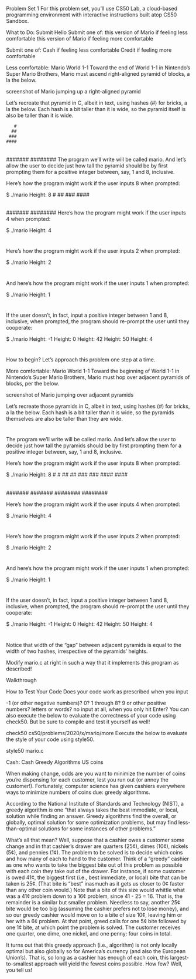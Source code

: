 Problem Set 1
For this problem set, you’ll use CS50 Lab, a cloud-based programming environment with interactive instructions built atop CS50 Sandbox.

What to Do:
Submit Hello
Submit one of:
this version of Mario if feeling less comfortable
this version of Mario if feeling more comfortable

Submit one of:
Cash if feeling less comfortable
Credit if feeling more comfortable

Less comfortable:
Mario
World 1-1
Toward the end of World 1-1 in Nintendo’s Super Mario Brothers, Mario must ascend right-aligned pyramid of blocks, a la the below.

screenshot of Mario jumping up a right-aligned pyramid

Let’s recreate that pyramid in C, albeit in text, using hashes (#) for bricks, a la the below. Each hash is a bit taller than it is wide, so the pyramid itself is also be taller than it is wide.

       #
      ##
     ###
    ####

#####

######

#######
########
The program we’ll write will be called mario. And let’s allow the user to decide just how tall the pyramid should be by first prompting them for a positive integer between, say, 1 and 8, inclusive.

Here’s how the program might work if the user inputs 8 when prompted:

\$ ./mario
Height: 8 # ## ### ####

#####

######

#######
########
Here’s how the program might work if the user inputs 4 when prompted:

\$ ./mario
Height: 4

#

##

###

####

Here’s how the program might work if the user inputs 2 when prompted:

\$ ./mario
Height: 2

#

##

And here’s how the program might work if the user inputs 1 when prompted:

\$ ./mario
Height: 1

#

If the user doesn’t, in fact, input a positive integer between 1 and 8, inclusive, when prompted, the program should re-prompt the user until they cooperate:

\$ ./mario
Height: -1
Height: 0
Height: 42
Height: 50
Height: 4

#

##

###

####

How to begin? Let’s approach this problem one step at a time.

More comfortable:
Mario
World 1-1
Toward the beginning of World 1-1 in Nintendo’s Super Mario Brothers, Mario must hop over adjacent pyramids of blocks, per the below.

screenshot of Mario jumping over adjacent pyramids

Let’s recreate those pyramids in C, albeit in text, using hashes (#) for bricks, a la the below. Each hash is a bit taller than it is wide, so the pyramids themselves are also be taller than they are wide.

#

##

###

####

The program we’ll write will be called mario. And let’s allow the user to decide just how tall the pyramids should be by first prompting them for a positive integer between, say, 1 and 8, inclusive.

Here’s how the program might work if the user inputs 8 when prompted:

\$ ./mario
Height: 8 # # ## ## ### ### #### ####

#####

######

####### #######
######## ########

Here’s how the program might work if the user inputs 4 when prompted:

\$ ./mario
Height: 4

#

##

###

####

Here’s how the program might work if the user inputs 2 when prompted:

\$ ./mario
Height: 2

#

##

And here’s how the program might work if the user inputs 1 when prompted:

\$ ./mario
Height: 1

#

If the user doesn’t, in fact, input a positive integer between 1 and 8, inclusive, when prompted, the program should re-prompt the user until they cooperate:

\$ ./mario
Height: -1
Height: 0
Height: 42
Height: 50
Height: 4

#

##

###

####

Notice that width of the “gap” between adjacent pyramids is equal to the width of two hashes, irrespective of the pyramids’ heights.

Modify mario.c at right in such a way that it implements this program as described!

Walkthrough

How to Test Your Code
Does your code work as prescribed when you input

-1 (or other negative numbers)?
0?
1 through 8?
9 or other positive numbers?
letters or words?
no input at all, when you only hit Enter?
You can also execute the below to evaluate the correctness of your code using check50. But be sure to compile and test it yourself as well!

check50 cs50/problems/2020/x/mario/more
Execute the below to evaluate the style of your code using style50.

style50 mario.c

Cash:
Cash
Greedy Algorithms
US coins

When making change, odds are you want to minimize the number of coins you’re dispensing for each customer, lest you run out (or annoy the customer!). Fortunately, computer science has given cashiers everywhere ways to minimize numbers of coins due: greedy algorithms.

According to the National Institute of Standards and Technology (NIST), a greedy algorithm is one “that always takes the best immediate, or local, solution while finding an answer. Greedy algorithms find the overall, or globally, optimal solution for some optimization problems, but may find less-than-optimal solutions for some instances of other problems.”

What’s all that mean? Well, suppose that a cashier owes a customer some change and in that cashier’s drawer are quarters (25¢), dimes (10¢), nickels (5¢), and pennies (1¢). The problem to be solved is to decide which coins and how many of each to hand to the customer. Think of a “greedy” cashier as one who wants to take the biggest bite out of this problem as possible with each coin they take out of the drawer. For instance, if some customer is owed 41¢, the biggest first (i.e., best immediate, or local) bite that can be taken is 25¢. (That bite is “best” inasmuch as it gets us closer to 0¢ faster than any other coin would.) Note that a bite of this size would whittle what was a 41¢ problem down to a 16¢ problem, since 41 - 25 = 16. That is, the remainder is a similar but smaller problem. Needless to say, another 25¢ bite would be too big (assuming the cashier prefers not to lose money), and so our greedy cashier would move on to a bite of size 10¢, leaving him or her with a 6¢ problem. At that point, greed calls for one 5¢ bite followed by one 1¢ bite, at which point the problem is solved. The customer receives one quarter, one dime, one nickel, and one penny: four coins in total.

It turns out that this greedy approach (i.e., algorithm) is not only locally optimal but also globally so for America’s currency (and also the European Union’s). That is, so long as a cashier has enough of each coin, this largest-to-smallest approach will yield the fewest coins possible. How few? Well, you tell us!
